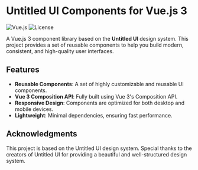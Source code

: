 # Untitled UI Components for Vue.js 3

![Vue.js](https://img.shields.io/badge/Vue.js-3.x-brightgreen.svg) ![License](https://img.shields.io/badge/License-MIT-blue.svg)

A Vue.js 3 component library based on the **Untitled UI** design system. This project provides a set of reusable components to help you build modern, consistent, and high-quality user interfaces.

## Features

- **Reusable Components**: A set of highly customizable and reusable UI components.
- **Vue 3 Composition API**: Fully built using Vue 3's Composition API.
- **Responsive Design**: Components are optimized for both desktop and mobile devices.
- **Lightweight**: Minimal dependencies, ensuring fast performance.

## Acknowledgments

This project is based on the Untitled UI design system. Special thanks to the creators of Untitled UI for providing a beautiful and well-structured design system.
